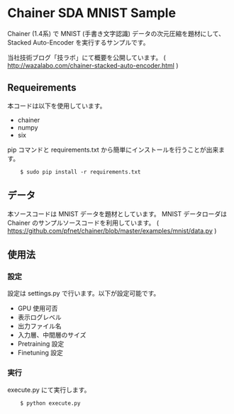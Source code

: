 # Chainer SDA MNIST Sample
Chainer (1.4系) で MNIST (手書き文字認識) データの次元圧縮を題材にして、Stacked Auto-Encoder を実行するサンプルです。

当社技術ブログ「技ラボ」にて概要を公開しています。
( http://wazalabo.com/chainer-stacked-auto-encoder.html )


## Requeirements
本コードは以下を使用しています。
- chainer
- numpy
- six

pip コマンドと requirements.txt から簡単にインストールを行うことが出来ます。

        $ sudo pip install -r requirements.txt


## データ
本ソースコードは MNIST データを題材としています。
MNIST データローダは Chainer のサンプルソースコードを利用しています。
( https://github.com/pfnet/chainer/blob/master/examples/mnist/data.py )


## 使用法
### 設定
設定は settings.py で行います。以下が設定可能です。
- GPU 使用可否
- 表示ログレベル
- 出力ファイル名
- 入力層、中間層のサイズ
- Pretraining 設定
- Finetuning 設定

### 実行
execute.py にて実行します。

        $ python execute.py




